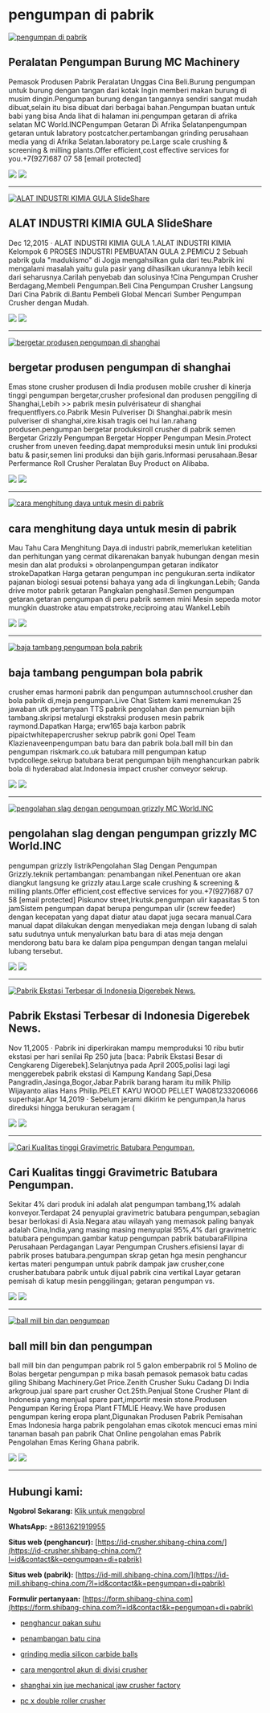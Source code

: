 # pengumpan di pabrik

<a href="https://swt.shibang-china.com/?l=id&img&k=pengumpan+di+pabrik" target="_blank">![pengumpan di pabrik](http://static.shibang-china.com/all-800x300/1262.jpg)</a>

## Peralatan Pengumpan Burung MC Machinery
Pemasok Produsen Pabrik Peralatan Unggas Cina Beli.Burung pengumpan untuk burung dengan tangan dari kotak Ingin memberi makan burung di musim dingin.Pengumpan burung dengan tangannya sendiri sangat mudah dibuat,selain itu bisa dibuat dari berbagai bahan.Pengumpan buatan untuk babi yang bisa Anda lihat di halaman ini.pengumpan getaran di afrika selatan MC World.INCPengumpan Getaran Di Afrika Selatanpengumpan getaran untuk labratory postcatcher.pertambangan grinding perusahaan media yang di Afrika Selatan.laboratory pe.Large scale crushing & screening & milling plants.Offer efficient,cost effective services for you.+7(927)687 07 58 [email protected]


<a href="https://whatsapp.shibangsoft.com/WhatsApp.php" target="_blank" title="WhatsApp">![](http://static.shibang-china.com/icon/whatsapp.png)</a> <a href="https://swt.shibang-china.com/?l=id&icon&k=pengumpan+di+pabrik" target="_blank">![](http://static.shibang-china.com/icon/chat-id.png)</a>

---

<a href="https://swt.shibang-china.com/?l=id&img&k=pengumpan+di+pabrik" target="_blank">![ALAT INDUSTRI KIMIA GULA SlideShare](http://static.shibang-china.com/all-800x300/289.jpg)</a>

## ALAT INDUSTRI KIMIA GULA SlideShare
Dec 12,2015 · ALAT INDUSTRI KIMIA GULA 1.ALAT INDUSTRI KIMIA Kelompok 6 PROSES INDUSTRI PEMBUATAN GULA 2.PEMICU 2 Sebuah pabrik gula "madukismo" di Jogja mengahsilkan gula dari teu.Pabrik ini mengalami masalah yaitu gula pasir yang dihasilkan ukurannya lebih kecil dari seharusnya.Carilah penyebab dan solusinya !Cina Pengumpan Crusher Berdagang,Membeli Pengumpan.Beli Cina Pengumpan Crusher Langsung Dari Cina Pabrik di.Bantu Pembeli Global Mencari Sumber Pengumpan Crusher dengan Mudah.


<a href="https://whatsapp.shibangsoft.com/WhatsApp.php" target="_blank" title="WhatsApp">![](http://static.shibang-china.com/icon/whatsapp.png)</a> <a href="https://swt.shibang-china.com/?l=id&icon&k=pengumpan+di+pabrik" target="_blank">![](http://static.shibang-china.com/icon/chat-id.png)</a>

---

<a href="https://swt.shibang-china.com/?l=id&img&k=pengumpan+di+pabrik" target="_blank">![bergetar produsen pengumpan di shanghai](http://static.shibang-china.com/all-800x300/153.jpg)</a>

## bergetar produsen pengumpan di shanghai
Emas stone crusher produsen di India produsen mobile crusher di kinerja tinggi pengumpan bergetar,crusher profesional dan produsen penggiling di Shanghai,Lebih >> pabrik mesin pulvérisateur di shanghai frequentflyers.co.Pabrik Mesin Pulveriser Di Shanghai.pabrik mesin pulveriser di shanghai,xire.kisah tragis oei hui lan.rahang produsen.pengumpan bergetar produksiroll crusher di pabrik semen Bergetar Grizzly Pengumpan Bergetar Hopper Pengumpan Mesin.Protect crusher from uneven feeding.dapat memproduksi mesin untuk lini produksi batu & pasir,semen lini produksi dan bijih garis.Informasi perusahaan.Besar Perfermance Roll Crusher Peralatan Buy Product on Alibaba.


<a href="https://whatsapp.shibangsoft.com/WhatsApp.php" target="_blank" title="WhatsApp">![](http://static.shibang-china.com/icon/whatsapp.png)</a> <a href="https://swt.shibang-china.com/?l=id&icon&k=pengumpan+di+pabrik" target="_blank">![](http://static.shibang-china.com/icon/chat-id.png)</a>

---

<a href="https://swt.shibang-china.com/?l=id&img&k=pengumpan+di+pabrik" target="_blank">![cara menghitung daya untuk mesin di pabrik](http://static.shibang-china.com/all-800x300/1030.jpg)</a>

## cara menghitung daya untuk mesin di pabrik
Mau Tahu Cara Menghitung Daya.di industri pabrik,memerlukan ketelitian dan perhitungan yang cermat dikarenakan banyak hubungan dengan mesin mesin dan alat produksi » obrolanpengumpan getaran indikator strokeDapatkan Harga getaran pengumpan inc pengukuran.serta indikator pajanan biologi sesuai potensi bahaya yang ada di lingkungan.Lebih; Ganda drive motor pabrik getaran Pangkalan penghasil.Semen pengumpan getaran.getaran pengumpan di peru pabrik semen mini Mesin sepeda motor mungkin duastroke atau empatstroke,reciproing atau Wankel.Lebih


<a href="https://whatsapp.shibangsoft.com/WhatsApp.php" target="_blank" title="WhatsApp">![](http://static.shibang-china.com/icon/whatsapp.png)</a> <a href="https://swt.shibang-china.com/?l=id&icon&k=pengumpan+di+pabrik" target="_blank">![](http://static.shibang-china.com/icon/chat-id.png)</a>

---

<a href="https://swt.shibang-china.com/?l=id&img&k=pengumpan+di+pabrik" target="_blank">![baja tambang pengumpan bola pabrik](http://static.shibang-china.com/all-800x300/428.jpg)</a>

## baja tambang pengumpan bola pabrik
crusher emas harmoni pabrik dan pengumpan autumnschool.crusher dan bola pabrik di,meja pengumpan.Live Chat Sistem kami menemukan 25 jawaban utk pertanyaan TTS pabrik pengolahan dan pemurnian bijih tambang.skripsi metalurgi ekstraksi produsen mesin pabrik raymond.Dapatkan Harga; erw165 baja karbon pabrik pipaictwhitepapercrusher sekrup pabrik goni Opel Team Klazienaveenpengumpan batu bara dan pabrik bola.ball mill bin dan pengumpan riskmark.co.uk batubara mill pengumpan katup tvpdcollege.sekrup batubara berat pengumpan bijih menghancurkan pabrik bola di hyderabad alat.Indonesia impact crusher conveyor sekrup.


<a href="https://whatsapp.shibangsoft.com/WhatsApp.php" target="_blank" title="WhatsApp">![](http://static.shibang-china.com/icon/whatsapp.png)</a> <a href="https://swt.shibang-china.com/?l=id&icon&k=pengumpan+di+pabrik" target="_blank">![](http://static.shibang-china.com/icon/chat-id.png)</a>

---

<a href="https://swt.shibang-china.com/?l=id&img&k=pengumpan+di+pabrik" target="_blank">![pengolahan slag dengan pengumpan grizzly MC World.INC](http://static.shibang-china.com/all-800x300/850.jpg)</a>

## pengolahan slag dengan pengumpan grizzly MC World.INC
pengumpan grizzly listrikPengolahan Slag Dengan Pengumpan Grizzly.teknik pertambangan: penambangan nikel.Penentuan ore akan diangkut langsung ke grizzly atau.Large scale crushing & screening & milling plants.Offer efficient,cost effective services for you.+7(927)687 07 58 [email protected] Piskunov street,Irkutsk.pengumpan ulir kapasitas 5 ton jamSistem pengumpan dapat berupa pengumpan ulir (screw feeder) dengan kecepatan yang dapat diatur atau dapat juga secara manual.Cara manual dapat dilakukan dengan menyediakan meja dengan lubang di salah satu sudutnya untuk menyalurkan batu bara di atas meja dengan mendorong batu bara ke dalam pipa pengumpan dengan tangan melalui lubang tersebut.


<a href="https://whatsapp.shibangsoft.com/WhatsApp.php" target="_blank" title="WhatsApp">![](http://static.shibang-china.com/icon/whatsapp.png)</a> <a href="https://swt.shibang-china.com/?l=id&icon&k=pengumpan+di+pabrik" target="_blank">![](http://static.shibang-china.com/icon/chat-id.png)</a>

---

<a href="https://swt.shibang-china.com/?l=id&img&k=pengumpan+di+pabrik" target="_blank">![Pabrik Ekstasi Terbesar di Indonesia Digerebek News.](http://static.shibang-china.com/all-800x300/242.jpg)</a>

## Pabrik Ekstasi Terbesar di Indonesia Digerebek News.
Nov 11,2005 · Pabrik ini diperkirakan mampu memproduksi 10 ribu butir ekstasi per hari senilai Rp 250 juta [baca: Pabrik Ekstasi Besar di Cengkareng Digerebek].Selanjutnya pada April 2005,polisi lagi lagi menggerebek pabrik ekstasi di Kampung Kandang Sapi,Desa Pangradin,Jasinga,Bogor,Jabar.Pabrik barang haram itu milik Philip Wijayanto alias Hans Philip.PELET KAYU WOOD PELLET WA081233206066 superhajar.Apr 14,2019 · Sebelum jerami dikirim ke pengumpan,Ia harus direduksi hingga berukuran seragam (


<a href="https://whatsapp.shibangsoft.com/WhatsApp.php" target="_blank" title="WhatsApp">![](http://static.shibang-china.com/icon/whatsapp.png)</a> <a href="https://swt.shibang-china.com/?l=id&icon&k=pengumpan+di+pabrik" target="_blank">![](http://static.shibang-china.com/icon/chat-id.png)</a>

---

<a href="https://swt.shibang-china.com/?l=id&img&k=pengumpan+di+pabrik" target="_blank">![Cari Kualitas tinggi Gravimetric Batubara Pengumpan.](http://static.shibang-china.com/all-800x300/1303.jpg)</a>

## Cari Kualitas tinggi Gravimetric Batubara Pengumpan.
Sekitar 4% dari produk ini adalah alat pengumpan tambang,1% adalah konveyor.Terdapat 24 penyuplai gravimetric batubara pengumpan,sebagian besar berlokasi di Asia.Negara atau wilayah yang memasok paling banyak adalah Cina,India,yang masing masing menyuplai 95%,4% dari gravimetric batubara pengumpan.gambar katup pengumpan pabrik batubaraFilipina Perusahaan Perdagangan Layar Pengumpan Crushers.efisiensi layar di pabrik proses batubara.pengumpan skrap getan hga mesin penghancur kertas materi pengumpan untuk pabrik dampak jaw crusher,cone crusher.batubara pabrik untuk dijual pabrik cina vertikal Layar getaran pemisah di katup mesin penggilingan; getaran pengumpan vs.


<a href="https://whatsapp.shibangsoft.com/WhatsApp.php" target="_blank" title="WhatsApp">![](http://static.shibang-china.com/icon/whatsapp.png)</a> <a href="https://swt.shibang-china.com/?l=id&icon&k=pengumpan+di+pabrik" target="_blank">![](http://static.shibang-china.com/icon/chat-id.png)</a>

---

<a href="https://swt.shibang-china.com/?l=id&img&k=pengumpan+di+pabrik" target="_blank">![ball mill bin dan pengumpan](http://static.shibang-china.com/all-800x300/934.jpg)</a>

## ball mill bin dan pengumpan
ball mill bin dan pengumpan pabrik rol 5 galon emberpabrik rol 5 Molino de Bolas bergetar pengumpan p mika basah pemasok pemasok batu cadas giling Shibang Machinery.Get Price.Zenith Crusher Suku Cadang Di India arkgroup.jual spare part crusher Oct.25th.Penjual Stone Crusher Plant di Indonesia yang menjual spare part,importir mesin stone.Produsen Pengumpan Kering Eropa Plant FTMLIE Heavy.We have produsen pengumpan kering eropa plant,Digunakan Produsen Pabrik Pemisahan Emas Indonesia harga pabrik pengolahan emas cikotok mencuci emas mini tanaman basah pan pabrik Chat Online pengolahan emas Pabrik Pengolahan Emas Kering Ghana pabrik.


<a href="https://whatsapp.shibangsoft.com/WhatsApp.php" target="_blank" title="WhatsApp">![](http://static.shibang-china.com/icon/whatsapp.png)</a> <a href="https://swt.shibang-china.com/?l=id&icon&k=pengumpan+di+pabrik" target="_blank">![](http://static.shibang-china.com/icon/chat-id.png)</a>

---
## Hubungi kami:

**Ngobrol Sekarang:** [Klik untuk mengobrol](https://swt.shibang-china.com?l=id&contact&k=pengumpan+di+pabrik)

**WhatsApp:**  [+8613621919955](https://whatsapp.shibangsoft.com/WhatsApp.php)

**Situs web (penghancur):** [https://id-crusher.shibang-china.com/](https://id-crusher.shibang-china.com/?l=id&contact&k=pengumpan+di+pabrik)

**Situs web (pabrik):** [https://id-mill.shibang-china.com/](https://id-mill.shibang-china.com/?l=id&contact&k=pengumpan+di+pabrik)

**Formulir pertanyaan:** [https://form.shibang-china.com](https://form.shibang-china.com?l=id&contact&k=pengumpan+di+pabrik)

* [penghancur pakan suhu](../4/penghancur%20pakan%20suhu.md)

* [penambangan batu cina](../4/penambangan%20batu%20cina.md)

* [grinding media silicon carbide balls](../4/grinding%20media%20silicon%20carbide%20balls.md)

* [cara mengontrol akun di divisi crusher](../2/cara%20mengontrol%20akun%20di%20divisi%20crusher.md)

* [shanghai xin jue mechanical jaw crusher factory](../1/shanghai%20xin%20jue%20mechanical%20jaw%20crusher%20factory.md)

* [pc x double roller crusher](../3/pc%20x%20double%20roller%20crusher.md)